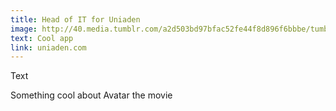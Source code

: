 ```yaml
---
title: Head of IT for Uniaden
image: http://40.media.tumblr.com/a2d503bd97bfac52fe44f8d896f6bbbe/tumblr_nn4f6jKGzN1stn28do1_1280.jpg
text: Cool app
link: uniaden.com
---
```

Text

Something cool about Avatar the movie
